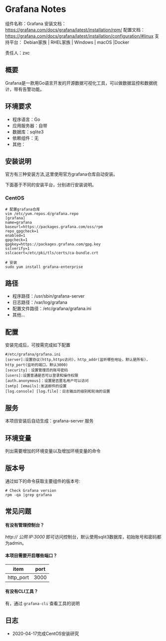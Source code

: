 # Grafana Notes

组件名称：Grafana 
安装文档：https://grafana.com/docs/grafana/latest/installation/rpm/ 
配置文档：https://grafana.com/docs/grafana/latest/installation/configuration/#linux
支持平台： Debian家族 | RHEL家族 | Windows | macOS |Docker  

责任人：zxc

## 概要

Grafana是一款用Go语言开发的开源数据可视化工具，可以做数据监控和数据统计，带有告警功能。

## 环境要求

* 程序语言：Go
* 应用服务器：自带
* 数据库：sqlite3
* 依赖组件：无
* 其他：

## 安装说明

官方有三种安装方法,这里使用官方grafana仓库自动安装。

下面基于不同的安装平台，分别进行安装说明。

### CentOS

```shell
# 配置grafana仓库
vim /etc/yum.repos.d/grafana.repo
[grafana]
name=grafana
baseurl=https://packages.grafana.com/oss/rpm
repo_gpgcheck=1
enabled=1
gpgcheck=1
gpgkey=https://packages.grafana.com/gpg.key
sslverify=1
sslcacert=/etc/pki/tls/certs/ca-bundle.crt

# 安装
sudo yum install grafana-enterprise
```

## 路径

* 程序路径：/usr/sbin/grafana-server
* 日志路径：/var/log/grafana
* 配置文件路径：/etc/grafana/grafana.ini
* 其他...

## 配置

安装完成后，可按需完成如下配置

```shell
#/etc/grafana/grafana.ini
[server]:设置协议(http,https访问)，http_addr(监听哪些地址，默认是所有)，http_port(监听的端口，默认3000)
[security]：设置管理员的账号密码
[users]:设置普通是否可以登录和操作权限
[auth.anonymous]：设置是否匿名用户可以访问
[smtp] [emails]:发送邮件的设置
[log.console] [log.file]：日志输出的级别和轮询的设置

```

## 服务

本项目安装后自动生成：grafana-server 服务


## 环境变量

列出需要增加的环境变量以及增加环境变量的命令

## 版本号

通过如下的命令获取主要组件的版本号: 

```
# Check Grafana version
rpm -qa |grep grafana

```

## 常见问题

#### 有没有管理控制台？

*http:// 公网 IP:3000* 即可访问控制台，默认使用sqlit3数据库，初始账号和密码都为admin。

#### 本项目需要开启哪些端口？

| item      | port  |
| --------- | ----- |
| http_port | 3000 |


#### 有没有CLI工具？

有，通过 `grafana-cli` 查看工具的说明

## 日志

* 2020-04-17完成CentOS安装研究
